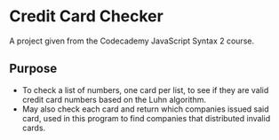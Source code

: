 # Credit Card Checker

A project given from the Codecademy JavaScript Syntax 2 course.

## Purpose

* To check a list of numbers, one card per list, to see if they are valid credit card numbers based on the Luhn algorithm.
* May also check each card and return which companies issued said card, used in this program to find companies that distributed invalid cards.
